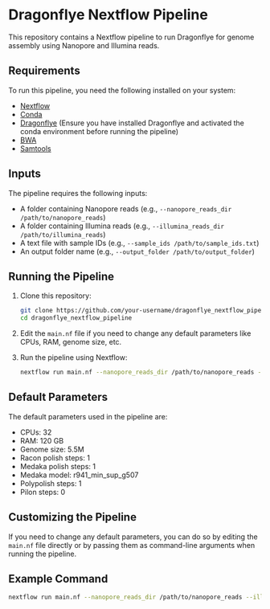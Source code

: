 # Dragonflye Nextflow Pipeline

This repository contains a Nextflow pipeline to run Dragonflye for genome assembly using Nanopore and Illumina reads.

## Requirements

To run this pipeline, you need the following installed on your system:
- [Nextflow](https://www.nextflow.io/)
- [Conda](https://docs.conda.io/en/latest/)
- [Dragonflye](https://github.com/rpetit3/dragonflye) (Ensure you have installed Dragonflye and activated the conda environment before running the pipeline)
- [BWA](http://bio-bwa.sourceforge.net/)
- [Samtools](http://www.htslib.org/)

## Inputs

The pipeline requires the following inputs:
- A folder containing Nanopore reads (e.g., `--nanopore_reads_dir /path/to/nanopore_reads`)
- A folder containing Illumina reads (e.g., `--illumina_reads_dir /path/to/illumina_reads`)
- A text file with sample IDs (e.g., `--sample_ids /path/to/sample_ids.txt`)
- An output folder name (e.g., `--output_folder /path/to/output_folder`)

## Running the Pipeline

1. Clone this repository:
    ```bash
    git clone https://github.com/your-username/dragonflye_nextflow_pipeline.git
    cd dragonflye_nextflow_pipeline
    ```

2. Edit the `main.nf` file if you need to change any default parameters like CPUs, RAM, genome size, etc.

3. Run the pipeline using Nextflow:
    ```bash
    nextflow run main.nf --nanopore_reads_dir /path/to/nanopore_reads --illumina_reads_dir /path/to/illumina_reads --sample_ids /path/to/sample_ids.txt --output_folder /path/to/output_folder
    ```

## Default Parameters

The default parameters used in the pipeline are:
- CPUs: 32
- RAM: 120 GB
- Genome size: 5.5M
- Racon polish steps: 1
- Medaka polish steps: 1
- Medaka model: r941_min_sup_g507
- Polypolish steps: 1
- Pilon steps: 0

## Customizing the Pipeline

If you need to change any default parameters, you can do so by editing the `main.nf` file directly or by passing them as command-line arguments when running the pipeline.

## Example Command

```bash
nextflow run main.nf --nanopore_reads_dir /path/to/nanopore_reads --illumina_reads_dir /path/to/illumina_reads --sample_ids /path/to/sample_ids.txt --output_folder /path/to/output_folder --cpus 16 --ram 64 --gsize '6M'
